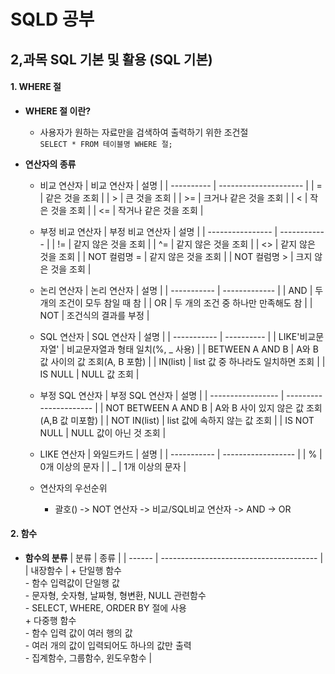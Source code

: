 # SQLD 공부

## 2,과목 SQL 기본 및 활용 (SQL 기본)

#### 1. WHERE 절

+ **WHERE 절 이란?**
  
  + 사용자가 원하는 자료만을 검색하여 출력하기 위한 조건절<br>`SELECT * FROM 테이블명 WHERE 절;`


+ **연산자의 종류**
  - 비교 연산자
    | 비교 연산자 | 설명                |
    | ---------- | --------------------- |
    | = | 같은 것을 조회 |
    | > | 큰 것을 조회 |
    | >= | 크거나 같은 것을 조회 |
    | < | 작은 것을 조회 |
    | <= | 작거나 같은 것을 조회 |

  - 부정 비교 연산자
    | 부정 비교 연산자 | 설명         |
    | ---------------- | ------------ |
    | != | 같지 않은 것을 조회 |
    | ^= | 같지 않은 것을 조회 |
    | <> | 같지 않은 것을 조회 |
    | NOT 컬럼명 = | 같지 않은 것을 조회 |
    | NOT 컬럼명 > | 크지 않은 것을 조회 |

  - 논리 연산자
    | 논리 연산자 | 설명         |
    | ----------- | ------------- |
    | AND | 두 개의 조건이 모두 참일 때 참 |
    | OR | 두 개의 조건 중 하나만 만족해도 참 |
    | NOT | 조건식의 결과를 부정 |

  - SQL 연산자
    | SQL 연산자 | 설명 |
    | ----------- | ---------- |
    | LIKE'비교문자열' | 비교문자열과 형태 일치(%, _ 사용) |
    | BETWEEN A AND B | A와 B 값 사이의 값 조회(A, B 포함) |
    | IN(list) | list 값 중 하나라도 일치하면 조회 |
    | IS NULL | NULL 값 조회 |

  - 부정 SQL 연산자
    | 부정 SQL 연산자 | 설명      |
    | ----------------- | ---------------------- |
    | NOT BETWEEN A AND B | A와 B 사이 있지 않은 값 조회(A,B 값 미포함) |
    | NOT IN(list) | list 값에 속하지 않는 값 조회 |
    | IS NOT NULL | NULL 값이 아닌 것 조회 |

  - LIKE 연산자
    | 와일드카드 | 설명 |
    | ----------- | ------------------ |
    | % | 0개 이상의 문자 |
    | _ | 1개 이상의 문자 |

  - 연산자의 우선순위
    + 괄호() -> NOT 연산자 -> 비교/SQL비교 연산자 -> AND -> OR


#### 2. 함수

+ **함수의 분류**
  | 분류 | 종류 |
  | ------ | --------------------------------------- |
  | 내장함수 | + 단일행 함수<br> - 함수 입력값이 단일행 값<br> - 문자형, 숫자형, 날짜형, 형변환, NULL 관련함수<br> - SELECT, WHERE, ORDER BY 절에 사용 <br>+ 다중행 함수 <br> - 함수 입력 값이 여러 행의 값<br> - 여러 개의 값이 입력되어도 하나의 값만 출력<br> - 집계함수, 그룹함수, 윈도우함수 | 


